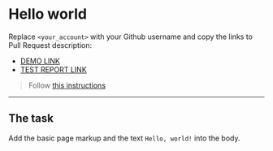 # Hello world
Replace `<your_account>` with your Github username and copy the links to Pull Request description:
- [DEMO LINK](https://mary-kucher.github.io/layout_hello-world/)
- [TEST REPORT LINK](https://mary-kucher.github.io/layout_hello-world/report/html_report/)

> Follow [this instructions](https://mate-academy.github.io/layout_task-guideline/#how-to-solve-the-layout-tasks-on-github)
___

## The task 
Add the basic page markup and the text `Hello, world!` into the body.
